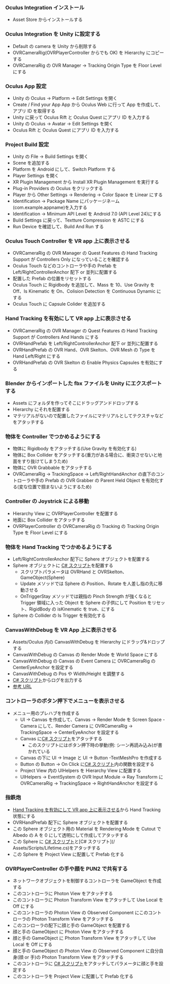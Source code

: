 ### Oculus Integration インストール

- Asset Store からインストールする

### Oculus Integration を Unity に設定する

- Default の camera を Unity から削除する
- OVRCameraRig(OVRPlayerController からでも OK) を Hierarchy にコピーする
- OVRCameraRig の OVR Manager -> Tracking Origin Type を Floor Level にする

### Oculus App 設定

- Unity の Oculus -> Platform -> Edit Settings を開く
- Create / Find your App App から Oculus Web に行って App を作成して、アプリ ID を取得する
- Unity に戻って Oculus Rift と Oculus Quest にアプリ ID を入力する
- Unity の Oculus -> Avatar -> Edit Settings を開く
- Oculus Rift と Oculus Quest にアプリ ID を入力する

### Project Build 設定

- Unity の File -> Build Settings を開く
- Scene を追加する
- Platform を Android にして、Switch Platform する
- Player Settings を開く
- XR Plugin Management から Install XR Plugin Management を実行する
- Plug-in Providers の Oculus をクリックする
- Player から Other Settings -> Rendering -> Color Space を Linear にする
- Identification -> Package Name にパッケージネーム(com.example.appname)を入力する
- Identification -> Minimum API Level を Android 7.0 (API Level 24)にする
- Build Settings に戻って、Textture Compression を ASTC にする
- Run Device を確認して、Build And Run する

### Oculus Touch Controller を VR app 上に表示させる

- OVRCameraRig の OVR Manager の Quest Features の Hand Tracking Support が Controllers Only になっていることを確認する
- Oculus Touch などのコントローラや手の Prefab を Left/RightControllerAnchor 配下 or 並列に配置する
- 配置した Prefab の位置をリセットする
- Oculus Touch に Rigidbody を追加して、Mass を 10、Use Gravity を Off、Is Kinematic を On、Colision Detection を Continuous Dynamic にする
- Oculus Touch に Capsule Colider を追加する

### Hand Tracking を有効にして VR app 上に表示させる

- OVRCameraRig の OVR Manager の Quest Features の Hand Tracking Support が Controllers And Hands にする
- OVRHandPrefab を Left/RightControllerAnchor 配下 or 並列に配置する
- OVRHandPrefab の OVR Hand、OVR Skelton、OVR Mesh の Type を Hand Left/Right にする
- OVRHandPrefab の OVR Skelton の Enable Physics Capsules を有効にする

### Blender からインポートした fbx ファイルを Unity にエクスポートする

- Assets にフォルダを作ってそこにドラッグアンドドロップする
- Hierarchy にそれを配置する
- マテリアルがないので配置したファイルにマテリアルとしてテクスチャなどをアタッチする

### 物体を Controller でつかめるようにする

- 物体に Rigidbody をアタッチする(Use Gravity を有効化する)
- 物体に Box Collider をアタッチする(重力がある場合に、衝突させないと地面をすり抜けてしまうため)
- 物体に OVR Grabbable をアタッチする
- OVRCameraRig -> TrackingSpace -> Left/RightHandAnchor の直下のコントローラや手の Prefab の OVR Grabber の Parent Held Object を有効化する(変な位置で掴まないようにするため)

### Controller の Joystrick による移動

- Hierarchy View に OVRPlayerController を配置する
- 地面に Box Collider をアタッチする
- OVRPlayerController の OVRCameraRig の Tracking の Tracking Origin Type を Floor Level にする

### 物体を Hand Tracking でつかめるようにする

- Left/RightControllerAnchor 配下に Sphere オブジェクトを配置する
- Sphere オブジェクトに [C# スクリプト](/Assets/Scripts/Grab.cs)を配置する
  - スクリプトパラメータは OVRHand と OVRSkelton、GameObject(Sphere)
  - Update メソッドでは Sphere の Position、Rotate を人差し指の先に移動させる
  - OnTriggerStay メソッドでは親指の Pinch Strength が強くなると Trigger 領域に入った Object を Sphere の子供にして Position をリセット、RigidBody の isKinematic を true、にする
- Sphere の Collider の Is Trigger を有効化する

### CanvasWithDebug を VR App 上に表示させる

- Assets/Oculus 内の CanvasWithDebug を Hierarchy にドラッグ&ドロップする
- CanvasWithDebug の Canvas の Render Mode を World Space にする
- CanvasWithDebug の Canvas の Event Camera に OVRCameraRig の CenterEyeAnchor を設定する
- CanvasWithDebug の Pos や Width/Height を調整する
- [C# スクリプト](/Assets/Scripts/Grab.cs)からログを出力する
- [参考 URL](https://joyplot.com/documents/oculus-unity-debuglog-display/)

### コントローラのボタン押下でメニューを表示させる

- メニュー用のプレハブを作成する
  - UI -> Canvas を作成して、Canvas -> Render Mode を Screen Space - Camera にして、Render Camera に OVRCameraRig -> TrackingSpace -> CenterEyeAnchor を設定する
  - Canvas に[C# スクリプト](/Assets/Scripts/ResetButton.cs)をアタッチする
    - このスクリプトにはボタン押下時の挙動(例: シーン再読み込み)が書かれている
  - Canvas の下に UI -> Image と UI -> Button -TextMeshPro を作成する
  - Button の Button -> On Click に[C# スクリプト](/Assets/Scripts/ResetButton.cs)内の関数を設定する
  - Project View 内の UIHelpers を Hierarchy View に配置する
  - UIHelpers -> EventSystem の OVR Input Module -> Ray Transform に OVRCameraRig -> TrackingSpace -> RightHandAnchor を設定する

### 指鉄炮

- [Hand Tracking を有効にして VR app 上に表示させる](# "Hand Tracking を有効にして VR app 上に表示させる")から Hand Tracking 状態にする
- OVRHandPrefab 配下に Sphere オブジェクトを配置する
- この Sphere オブジェクト用の Material を Rendering Mode を Cutout で Albedo の A を 0 にして透明にして作成してアタッチする
- この Sphere に [C# スクリプト](/Assets/Scripts/Throw.cs)と[C# スクリプト](/
  Assets/Scripts/Lifetime.cs)をアタッチする
- この Sphere を Project View に配置して Prefab 化する

### OVRPlayerController の手や顔を PUN2 で共有する

- ネットワークオブジェクトを制御するコントローラを GameObject を作成する
- このコントローラに Photon View をアタッチする
- このコントローラに Photon Transform View をアタッチして Use Local を Off にする
- このコントローラの Photon View の Observed Component にこのコントローラの Photon Transform View をアタッチする
- このコンローラの配下に顔と手の GameObject を配置する
- 顔と手の GameObject に Photon View をアタッチする
- 顔と手の GameObject に Photon Transform View をアタッチして Use Local を Off にする
- 顔と手の GameObject の Photon View の Observed Component に自分自身(顔 or 手)の Photon Transform View をアタッチする
- このコントローラに [C# スクリプト](/Assets/Scripts/NetworkObjectsController.cs)をアタッチしてパラメータに顔と手を設定する
- このコントローラを Project View に配置して Prefab 化する
